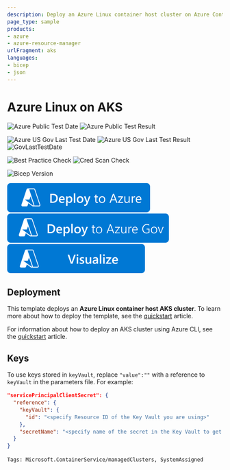 ```yaml
---
description: Deploy an Azure Linux container host cluster on Azure Container Service (AKS)
page_type: sample
products:
- azure
- azure-resource-manager
urlFragment: aks
languages:
- bicep
- json
---
```

# Azure Linux on AKS

![Azure Public Test Date](https://azurequickstartsservice.blob.core.windows.net/badges/quickstarts/microsoft.kubernetes/aks-azure-linux/PublicLastTestDate.svg)
![Azure Public Test Result](https://azurequickstartsservice.blob.core.windows.net/badges/quickstarts/microsoft.kubernetes/aks-azure-linux/PublicDeployment.svg)

![Azure US Gov Last Test Date](https://azurequickstartsservice.blob.core.windows.net/badges/quickstarts/microsoft.kubernetes/aks-azure-linux/FairfaxLastTestDate.svg)
![Azure US Gov Last Test Result](https://azurequickstartsservice.blob.core.windows.net/badges/quickstarts/microsoft.kubernetes/aks-azure-linux/FairfaxDeployment.svg)
![GovLastTestDate](https://azurequickstartsservice.blob.core.windows.net/badges/quickstarts/microsoft.kubernetes/aks-azure-linux/FairfaxLastTestDate.svg)

![Best Practice Check](https://azurequickstartsservice.blob.core.windows.net/badges/quickstarts/microsoft.kubernetes/aks-azure-linux/BestPracticeResult.svg)
![Cred Scan Check](https://azurequickstartsservice.blob.core.windows.net/badges/quickstarts/microsoft.kubernetes/aks-azure-linux/CredScanResult.svg)

![Bicep Version](https://azurequickstartsservice.blob.core.windows.net/badges/quickstarts/microsoft.kubernetes/aks-azure-linux/BicepVersion.svg)

[![Deploy To Azure](https://raw.githubusercontent.com/Azure/azure-quickstart-templates/master/1-CONTRIBUTION-GUIDE/images/deploytoazure.svg?sanitize=true)](https://portal.azure.com/#create/Microsoft.Template/uri/https%3A%2F%2Fraw.githubusercontent.com%2FAzure%2Fazure-quickstart-templates%2Fmaster%2Fquickstarts%2Fmicrosoft.kubernetes%2Faks-azure-linux%2Fazuredeploy.json)
[![Deploy To Azure US Gov](https://raw.githubusercontent.com/Azure/azure-quickstart-templates/master/1-CONTRIBUTION-GUIDE/images/deploytoazuregov.svg?sanitize=true)](https://portal.azure.us/#create/Microsoft.Template/uri/https%3A%2F%2Fraw.githubusercontent.com%2FAzure%2Fazure-quickstart-templates%2Fmaster%2Fquickstarts%2Fmicrosoft.kubernetes%2Faks-azure-linux%2Fazuredeploy.json)
[![Visualize](https://raw.githubusercontent.com/Azure/azure-quickstart-templates/master/1-CONTRIBUTION-GUIDE/images/visualizebutton.svg?sanitize=true)](http://armviz.io/#/?load=https%3A%2F%2Fraw.githubusercontent.com%2FAzure%2Fazure-quickstart-templates%2Fmaster%2Fquickstarts%2Fmicrosoft.kubernetes%2Faks-azure-linux%2Fazuredeploy.json)


## Deployment

This template deploys an **Azure Linux container host AKS cluster**. To learn more about how to deploy the template, see the [quickstart](https://learn.microsoft.com/en-us/azure/azure-linux/quickstart-azure-resource-manager-template) article.

For information about how to deploy an AKS cluster using Azure CLI, see the [quickstart](https://learn.microsoft.com/en-us/azure/azure-linux/quickstart-azure-cli) article.

## Keys

To use keys stored in `keyVault`, replace `"value":""` with a reference to `keyVault` in the parameters file. For example:

```json
"servicePrincipalClientSecret": {
  "reference": {
    "keyVault": {
      "id": "<specify Resource ID of the Key Vault you are using>"
    },
    "secretName": "<specify name of the secret in the Key Vault to get the service principal password from>"
  }
}
```

`Tags: Microsoft.ContainerService/managedClusters, SystemAssigned`
